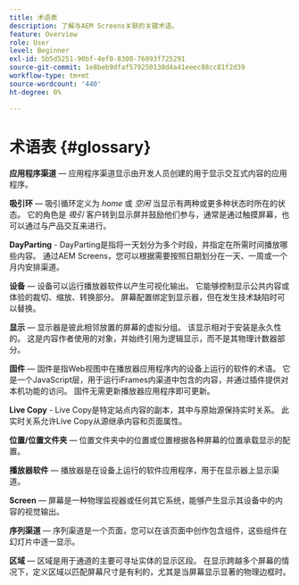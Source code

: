 ```yaml
---
title: 术语表
description: 了解与AEM Screens关联的关键术语。
feature: Overview
role: User
level: Beginner
exl-id: 5b5d5251-90bf-4ef0-8300-76093f725291
source-git-commit: 1e8beb9dfaf579250138d4a41eeec88cc81f2d39
workflow-type: tm+mt
source-wordcount: '440'
ht-degree: 0%

---
```


# 术语表 {#glossary}

**应用程序渠道**  — 应用程序渠道显示由开发人员创建的用于显示交互式内容的应用程序。

**吸引环**  — 吸引循环定义为 *home* 或 *空闲* 当显示有两种或更多种状态时所在的状态。 它的角色是 *吸引* 客户转到显示屏并鼓励他们参与，通常是通过触摸屏幕，也可以通过与产品交互来进行。

**DayParting** - DayParting是指将一天划分为多个时段，并指定在所需时间播放哪些内容。 通过AEM Screens，您可以根据需要按照日期划分在一天、一周或一个月内安排渠道。

**设备**  — 设备可以运行播放器软件以产生可视化输出。 它能够控制显示公共内容或体验的裁切、缩放、转换部分。 屏幕配置绑定到显示器，但在发生技术缺陷时可以替换。

**显示**  — 显示器是彼此相邻放置的屏幕的虚拟分组。 该显示相对于安装是永久性的。 这是内容作者使用的对象，并始终引用为逻辑显示，而不是其物理计数器部分。

**固件**  — 固件是指Web视图中在播放器应用程序内的设备上运行的软件的术语。 它是一个JavaScript层，用于运行iFrames内渠道中包含的内容，并通过插件提供对本机功能的访问。 固件无需更新播放器应用程序即可更新。

**Live Copy** - Live Copy是特定站点内容的副本，其中与原始源保持实时关系。 此实时关系允许Live Copy从源继承内容和页面属性。

**位置/位置文件夹**  — 位置文件夹中的位置或位置根据各种屏幕的位置承载显示的配置。

**播放器软件**  — 播放器是在设备上运行的软件应用程序，用于在显示器上显示渠道。

**Screen**  — 屏幕是一种物理监视器或任何其它系统，能够产生显示其设备中的内容的视觉输出。

**序列渠道**  — 序列渠道是一个页面，您可以在该页面中创作包含组件，这些组件在幻灯片中逐一显示。

**区域**  — 区域是用于通道的主要可寻址实体的显示区段。 在显示跨越多个屏幕的情况下，定义区域以匹配屏幕尺寸是有利的，尤其是当屏幕显示显著的物理边框时。
